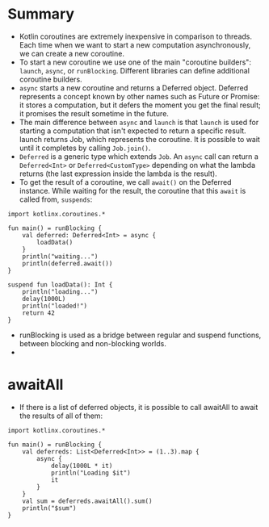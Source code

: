 # Summary
- Kotlin coroutines are extremely inexpensive in comparison to threads. Each time when we want to start a new computation asynchronously, we can create a new coroutine.
- To start a new coroutine we use one of the main "coroutine builders": `launch`, `async`, or `runBlocking`. Different libraries can define additional coroutine builders.
- `async` starts a new coroutine and returns a Deferred object. Deferred represents a concept known by other names such as Future or Promise: it stores a computation, but it defers the moment you get the final result; it promises the result sometime in the future.
- The main difference between `async` and `launch` is that `launch` is used for starting a computation that isn't expected to return a specific result. launch returns Job, which represents the coroutine. It is possible to wait until it completes by calling `Job.join()`.
- `Deferred` is a generic type which extends `Job`. An `async` call can return a `Deferred<Int>` or `Deferred<CustomType>` depending on what the lambda returns (the last expression inside the lambda is the result).
- To get the result of a coroutine, we call `await()` on the Deferred instance. While waiting for the result, the coroutine that this `await` is called from, `suspends`:
```
import kotlinx.coroutines.*

fun main() = runBlocking {
    val deferred: Deferred<Int> = async {
        loadData()
    }
    println("waiting...")
    println(deferred.await())
}

suspend fun loadData(): Int {
    println("loading...")
    delay(1000L)
    println("loaded!")
    return 42
}
```

- runBlocking is used as a bridge between regular and suspend functions, between blocking and non-blocking worlds. 
- 
# awaitAll
- If there is a list of deferred objects, it is possible to call awaitAll to await the results of all of them:
```
import kotlinx.coroutines.*

fun main() = runBlocking {
    val deferreds: List<Deferred<Int>> = (1..3).map {
        async {
            delay(1000L * it)
            println("Loading $it")
            it
        }
    }
    val sum = deferreds.awaitAll().sum()
    println("$sum")
}
```



